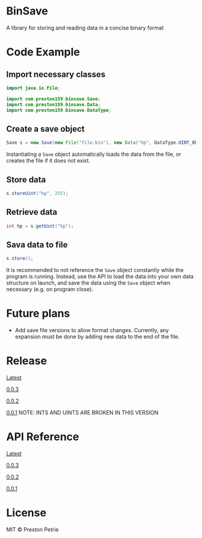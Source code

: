 # BinSave

A library for storing and reading data in a concise binary format

# Code Example

## Import necessary classes

```java
import java.io.File;

import com.preston159.binsave.Save;
import com.preston159.binsave.Data;
import com.preston159.binsave.DataType;
```

## Create a save object

```java
Save s = new Save(new File("file.bin"), new Data("hp", DataType.UINT_8BIT, 1));
```

Instantiating a `Save` object automatically loads the data from the file, or creates the file if it does not exist.

## Store data

```java
s.storeUint("hp", 255);
```

## Retrieve data

```java
int hp = s.getUint("hp");
```

## Sava data to file

```java
s.store();
```

It is recommended to not reference the `Save` object constantly while the program is running.  Instead, use the API to load the data into your own data structure on launch, and save the data using the `Save` object when necessary (e.g. on program close).

# Future plans

- Add save file versions to allow format changes. Currently, any expansion must be done by adding new data to the end of the file.

# Release

[Latest](./BinSave/Release/0.0.3.jar)

[0.0.3](./BinSave/Release/0.0.3.jar)

[0.0.2](./BinSave/Release/0.0.2.jar)

[0.0.1](./BinSave/Release/0.0.1.jar) NOTE: INTS AND UINTS ARE BROKEN IN THIS VERSION

# API Reference

[Latest](http://preston159.com/docs/BinSave/0.0.3/)

[0.0.3](http://preston159.com/docs/BinSave/0.0.3/)

[0.0.2](http://preston159.com/docs/BinSave/0.0.2/)

[0.0.1](http://preston159.com/docs/BinSave/0.0.1/)

# License

MIT &copy; Preston Petrie
